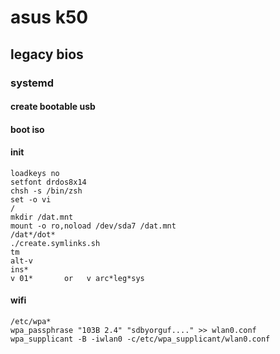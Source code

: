 # asus k50
## legacy bios
### systemd

#### create bootable usb

#### boot iso

#### init<!--{{{-->

    loadkeys no
    setfont drdos8x14
    chsh -s /bin/zsh
    set -o vi
    /
    mkdir /dat.mnt
    mount -o ro,noload /dev/sda7 /dat.mnt
    /dat*/dot*
    ./create.symlinks.sh
    tm
    alt-v
    ins*
    v 01*       or   v arc*leg*sys
<!--}}}-->

#### wifi

    /etc/wpa*
    wpa_passphrase "103B 2.4" "sdbyorguf...." >> wlan0.conf
    wpa_supplicant -B -iwlan0 -c/etc/wpa_supplicant/wlan0.conf

